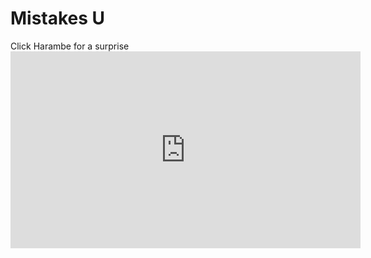 <!DOCTYPE html>
<html>

<body>

<h1>Mistakes U</h1>
<p1>Click Harambe for a surprise</p1>

<iframe width="560" height="315" src="https://www.youtube.com/embed/w0xL-0lwNUs" frameborder="0" allowfullscreen></iframe>
</body>

</body>
</html>

